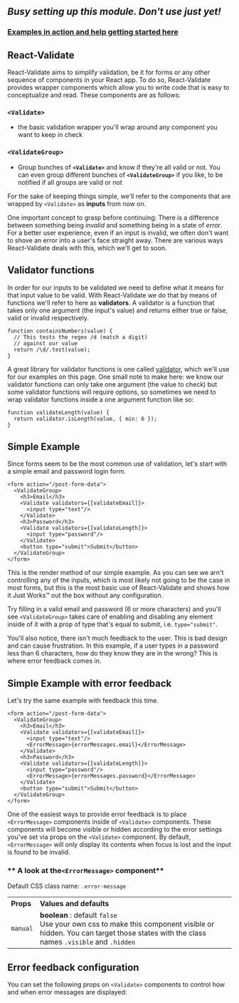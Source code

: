 ## *Busy setting up this module. Don't use just yet!*

### [Examples in action and help getting started here](https://lostpebble.github.io/react-validate/)

React-Validate
-------------

React-Validate aims to simplify validation, be it for forms or any other sequence of components in your React app. To do so, React-Validate provides wrapper components which allow you to write code that is easy to conceptualize and read. These components are as follows:

### **`<Validate>`**
- the basic validation wrapper you'll wrap around any component you want to keep in check

### **`<ValidateGroup>`**
- Group bunches of **`<Validate>`** and know if they're all valid or not. You can even group different bunches of **`<ValidateGroup>`** if you like, to be notified if all groups are valid or not

For the sake of keeping things simple, we'll refer to the components that are wrapped by `<Validate>` as **inputs** from now on.

One important concept to grasp before continuing:
There is a difference between something being _invalid_ and something being in a state of _error_.
For a better user experience, even if an input is invalid, we often don't want to shove an error into a user's face straight away.
There are various ways React-Validate deals with this, which we'll get to soon.

Validator functions
-------------

In order for our inputs to be validated we need to define what it means for that input value to be valid.
With React-Validate we do that by means of functions we'll refer to here as **validators**. A validator is a function that
takes only one argument (the input's value) and returns either true or false, valid or invalid respectively.

```
function containsNumbers(value) {
  // This tests the regex /d (match a digit)
  // against our value
  return /\d/.test(value);
}
```

A great library for validator functions is one called [validator](https://github.com/chriso/validator.js),
which we'll use for our examples on this page. One small note to make here: we know our validator functions
can only take one argument (the value to check) but some validator functions will require options,
so sometimes we need to wrap validator functions inside a one argument function like so:

```
function validateLength(value) {
  return validator.isLength(value, { min: 6 });
}
```

Simple Example
-------------

Since forms seem to be the most common use of validation, let's start with a simple email and password login form.

```
<form action="/post-form-data">
  <ValidateGroup>
    <h3>Email</h3>
    <Validate validators={[validateEmail]}>
      <input type="text"/>
    </Validate>
    <h3>Password</h3>
    <Validate validators={[validateLength]}>
      <input type="password"/>
    </Validate>
    <button type="submit">Submit</button>
  </ValidateGroup>
</form>
```
This is the render method of our simple example.
As you can see we arn't controlling any of the inputs, which is most likely not going to be the case in most forms,
but this is the most basic use of React-Validate and shows how it Just Works™ out the box without any configuration.

Try filling in a valid email and password (6 or more characters) and you'll see `<ValidateGroup>` takes care of enabling and disabling any
element inside of it with a prop of type that's equal to submit, i.e. `type="submit"`.

You'll also notice, there isn't much feedback to the user. This is bad design and can cause frustration. In this example,
if a user types in a password less than 6 characters, how do they know they are in the wrong? This is where error feedback
comes in.

Simple Example with error feedback
-------------

Let's  try the same example with feedback this time.

```
<form action="/post-form-data">
  <ValidateGroup>
    <h3>Email</h3>
    <Validate validators={[validateEmail]}>
      <input type="text"/>
      <ErrorMessage>{errorMessages.email}</ErrorMessage>
    </Validate>
    <h3>Password</h3>
    <Validate validators={[validateLength]}>
      <input type="password"/>
      <ErrorMessage>{errorMessages.password}</ErrorMessage>
    </Validate>
    <button type="submit">Submit</button>
  </ValidateGroup>
</form>
```
One of the easiest ways to provide error feedback is to place `<ErrorMessage>` components inside of `<Validate>` components.
These components will become visible or hidden according to the error settings you've set via props on the `<Validate>` component. By default,
`<ErrorMessage>` will only display its contents when focus is lost and the input is found to be invalid.

### ** A look at the`<ErrorMessage>` component**

Default CSS class name: `.error-message`

<table>
  <tbody>
  <tr>
    <th align="left">Props</th>
    <th align="left">Values and defaults</th>
  </tr>
  <tr>
      <td><code>manual</code></td>
      <td align="left"><strong>boolean</strong> : default <code>false</code><br/>Use your own css to make this component visible or hidden. You can target those states with the class names <code>.visible</code> and <code>.hidden</code></td>
    </tr>
  </tbody>
</table>

Error feedback configuration
-----------

You can set the following props on `<Validate>` components to control how and when error messages are displayed:

